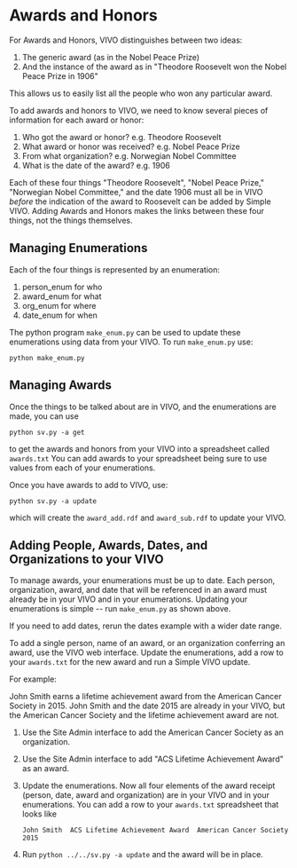 # Awards and Honors

For Awards and Honors, VIVO distinguishes between two ideas:

1.  The generic award (as in the Nobel Peace Prize)
2.  And the instance of the award as in "Theodore Roosevelt won the Nobel Peace Prize in 1906"

This allows us to easily list all the people who won any particular award.

To add awards and honors to VIVO, we need to know several pieces of information for each award or honor:

1. Who got the award or honor?  e.g. Theodore Roosevelt
1. What award or honor was received?  e.g. Nobel Peace Prize
1. From what organization?  e.g. Norwegian Nobel Committee
1. What is the date of the award? e.g. 1906

Each of these four things "Theodore Roosevelt", "Nobel Peace Prize," "Norwegian Nobel Committee," and the date 1906 must all be in VIVO *before* the indication of the award to Roosevelt can be added by Simple VIVO.  Adding Awards and Honors makes the links between these four things, not the things themselves.

## Managing Enumerations

Each of the four things is represented by an enumeration:

1. person_enum for who
1. award_enum for what
1. org_enum for where
1. date_enum for when

The python program `make_enum.py` can be used to update these enumerations using data from your VIVO.  To run 
`make_enum.py` use:

    python make_enum.py
    
## Managing Awards

Once the things to be talked about are in VIVO, and the enumerations are made, you can use 

    python sv.py -a get
    
to get the awards and honors from your VIVO into a spreadsheet called `awards.txt`  You can add awards to your spreadsheet being sure to use values from each of your enumerations.

Once you have awards to add to VIVO, use:

    python sv.py -a update
    
which will create the `award_add.rdf` and `award_sub.rdf` to update your VIVO.

## Adding People, Awards, Dates, and Organizations to your VIVO

To manage awards, your enumerations must be up to date.  Each person, organization, award, and date that will be referenced in an award must already be in  your VIVO and in your enumerations.  Updating your enumerations is simple -- run `make_enum.py` as shown above.

If you need to add dates, rerun the dates example with a wider date range.

To add a single person, name of an award, or an organization conferring an award, use the VIVO web interface.  Update
the enumerations, add a row to your `awards.txt` for the new award and run a Simple VIVO update.  

For example:

John Smith earns a lifetime achievement award from the American Cancer Society in 2015.  John Smith and the date 2015 are already in your VIVO, but the American Cancer Society and the lifetime achievement award are not.

1. Use the Site Admin interface to add the American Cancer Society as an organization.

1. Use the Site Admin interface to add "ACS Lifetime Achievement Award" as an award.

1. Update the enumerations.  Now all four elements of the award receipt (person, date, award and organization) are in your VIVO and in your enumerations. You can add a row to your `awards.txt` spreadsheet that looks like

    `John Smith  ACS Lifetime Achievement Award  American Cancer Society 2015`
    
1. Run `python ../../sv.py -a update`
    and the award will be in place.



